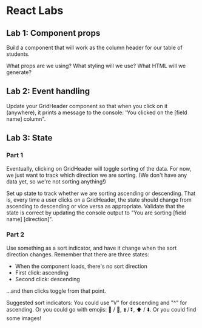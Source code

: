 # React Labs

## Lab 1: Component props

Build a component that will work as the column header for our table of students.

What props are we using?
What styling will we use?
What HTML will we generate?

## Lab 2: Event handling

Update your GridHeader component so that when you click on it (anywhere), it prints a message to the console: 'You clicked on the [field name] column".

## Lab 3: State

### Part 1

Eventually, clicking on GridHeader will toggle sorting of the data. For now, we just want to track which direction we are sorting. (We don't have any data yet, so we're not sorting anything!)

Set up state to track whether we are sorting ascending or descending. That is, every time a user clicks on a GridHeader, the state should change from ascending to descending or vice versa as appropriate. Validate that the state is correct by updating the console output to "You are sorting [field name] [direction]".

### Part 2

Use something as a sort indicator, and have it change when the sort direction changes. Remember that there are three states:

- When the component loads, there's no sort direction
- First click: ascending
- Second click: descending

...and then clicks toggle from that point.

Suggested sort indicators: You could use "V" for descending and "^" for ascending. Or you could go with emojis: 🔼 / 🔽, ⏫ / ⏬, ⬆️ / ⬇️. Or you could find some images!
